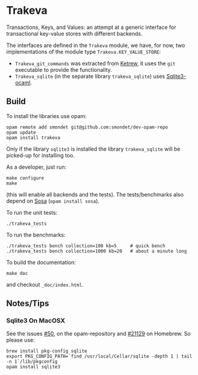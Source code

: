 Trakeva
=======

Transactions, Keys, and Values: an attempt at a generic interface for
transactional key-value stores with different backends.


The interfaces are defined in the `Trakeva` module, we have, for now, two
implementations of the module type `Trakeva.KEY_VALUE_STORE`:

- `Trakeva_git_commands` was extracted from
[Ketrew](http://seb.mondet.org/software/ketrew/index.html), it uses the `git`
executable to provide the functionality.
- `Trakeva_sqlite` (in the separate library `trakeva_sqlite`) uses 
[Sqlite3-ocaml](http://mmottl.github.io/sqlite3-ocaml/).

Build
-----

To install the libraries use opam:

    opam remote add smondet git@github.com:smondet/dev-opam-repo
    opam update
    opam install trakeva
    
Only if the library `sqlite3` is installed the library `trakeva_sqlite` will be
picked-up for installing too.

As a developer, just run:

    make configure
    make

(this will enable all backends and the tests).  The tests/benchmarks also depend
on [Sosa](http://seb.mondet.org/software/sosa/index.html) (`opam install sosa`).

To run the unit tests:

    ./trakeva_tests

To run the benchmarks:

    ./trakeva_tests bench collection=100 kb=5     # quick bench
    ./trakeva_tests bench collection=1000 kb=20   # about a minute long
 
To build the documentation:

    make doc

and checkout `_doc/index.html`.


Notes/Tips
----------

### Sqlite3 On MacOSX

See the issues [#50](https://github.com/ocaml/opam-repository/issues/50), on the
opam-repository and 
[#21129](https://github.com/Homebrew/homebrew/issues/21129) on Homebrew.  So
please use:

    brew install pkg-config sqlite
    export PKG_CONFIG_PATH=`find /usr/local/Cellar/sqlite -depth 1 | tail -n 1`/lib/pkgconfig
    opam install sqlite3

